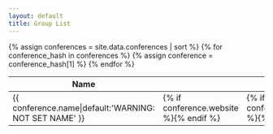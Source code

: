 ```yaml
---
layout: default
title: Group List
---
```

<table class="ui tablet stackable table">
  <thead>
    <tr>
      <th>Name</th>
      <th><i class="world icon"></i></th>
      <th><i class="twitter icon"></i></th>
      <th><i class="envelope icon"></i></th>
      <th><i class="facebook icon"></i></th>
      <th><i class="info icon"></i></th>
      <th>Location</th>
      <th>Calendar</th>
    </tr>
  </thead>
  <tbody>
{% assign conferences = site.data.conferences | sort %}
{% for conference_hash in conferences %}
{% assign conference = conference_hash[1] %}
    <tr>
      <td>{{ conference.name|default:'WARNING: NOT SET NAME' }}</td>
      <td>{% if conference.website %}<a href="{{ conference.website }}" target="_new"><i class="circular world icon"></i></a>{% endif %}</td>
      <td>{% if conference.twitter %}<a href='https://twitter.com/{{ conference.twitter }}' target='_new'><i class="circular twitter icon"></i></a>{% endif %}</td>
      <td>{% if conference.email %}<a href='mailto:{{ conference.email }}'><i class="circular envelope icon"></i></a>{% endif %}</td>
      <td>{% if conference.facebook %}<a href='https://facebook.com/{{ conference.facebook }}' target='_new'><i class="circular facebook icon"></i></a>{% endif %}</td>
      <td>{% if conference.description %}<i class="circular info icon link" data-content="{{ conference.description }}" data-variation="very wide"></i>{% endif %}</td>
      <td><i class="marker icon"></i>{{ conference.where|default:'WARNING: NOT SET LOCATION' }}</td>
      <td><i class="calendar icon"></i>{{ conference.when|default:'WARNING: NOT SET WHEN' }}</td>
    </tr>
{% endfor %}
  </tbody>
</table>

<script>
  $('.circular.icon.link').popup({
    inline: true
  });
</script>

